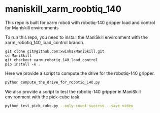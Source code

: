 # maniskill_xarm_roobtiq_140
This repo is built for xarm roboti with robotiq-140 gripper load and control for Maniskill environments


To run this repo, you need to install the ManiSkill environment with the xarm_robotiq_140_load_control branch.
```
git clone git@github.com:xwinks/ManiSkill.git
cd ManiSkill
git checkout xarm_robotiq_140_load_control
pip install -e .
```

Here we provide a script to compute the drive for the robotiq-140 gripper. 

```bash
python compute_the_drive_for_robotiq_140.py
```

We also provide a script to test the robotiq-140 gripper in ManiSkill environment with the pick-cube task.

```bash
python test_pick_cube.py --only-count-success --save-video
```







